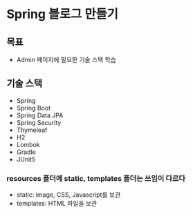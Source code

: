 # Spring 블로그 만들기

## 목표
- Admin 페이지에 필요한 기술 스택 학습

## 기술 스택
- Spring
- Spring Boot
- Spring Data JPA
- Spring Security
- Thymeleaf
- H2
- Lombok
- Gradle
- JUnit5

### resources 폴더에 static, templates 폴더는 쓰임이 다르다 
- static: image, CSS, Javascript를 보관
- templates: HTML 파일을 보관